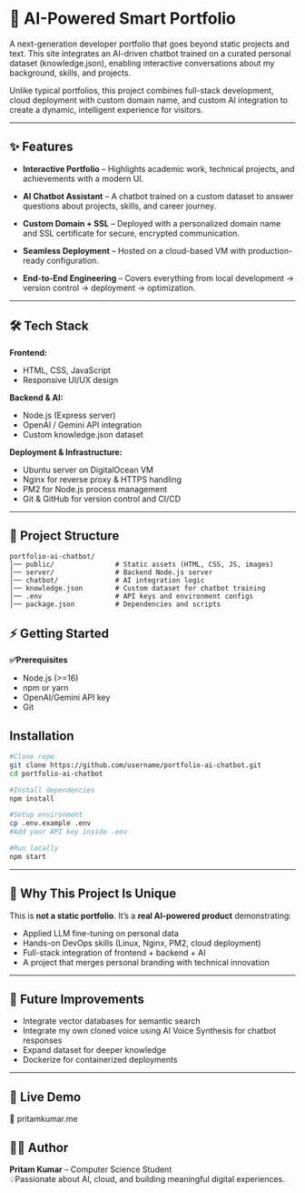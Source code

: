# 🚀 AI-Powered Smart Portfolio

A next-generation developer portfolio that goes beyond static projects and text.
This site integrates an AI-driven chatbot trained on a curated personal dataset (knowledge.json), enabling interactive conversations about my background, skills, and projects.

Unlike typical portfolios, this project combines full-stack development, cloud deployment with custom domain name, and custom AI integration to create a dynamic, intelligent experience for visitors.

---

## ✨ Features

- **Interactive Portfolio** – Highlights academic work, technical projects, and achievements with a modern UI.

- **AI Chatbot Assistant** – A chatbot trained on a custom dataset to answer questions about projects, skills, and career journey.

- **Custom Domain + SSL** – Deployed with a personalized domain name and SSL certificate for secure, encrypted communication.

- **Seamless Deployment** – Hosted on a cloud-based VM with production-ready configuration.

- **End-to-End Engineering** – Covers everything from local development → version control → deployment → optimization.

---

## 🛠️ Tech Stack

**Frontend:**
- HTML, CSS, JavaScript
- Responsive UI/UX design

**Backend & AI:**

- Node.js (Express server)
- OpenAI / Gemini API integration
- Custom knowledge.json dataset

**Deployment & Infrastructure:**

- Ubuntu server on DigitalOcean VM
- Nginx for reverse proxy & HTTPS handling
- PM2 for Node.js process management
- Git & GitHub for version control and CI/CD

---

## 📂 Project Structure
```
portfolio-ai-chatbot/
│── public/               # Static assets (HTML, CSS, JS, images)
│── server/               # Backend Node.js server
│── chatbot/              # AI integration logic
│── knowledge.json        # Custom dataset for chatbot training
│── .env                  # API keys and environment configs
│── package.json          # Dependencies and scripts
```
## ⚡ Getting Started
**✅Prerequisites**

- Node.js (>=16)
- npm or yarn
- OpenAI/Gemini API key
- Git

## Installation
```bash  
#Clone repo
git clone https://github.com/username/portfolio-ai-chatbot.git  
cd portfolio-ai-chatbot  

#Install dependencies
npm install  

#Setup environment
cp .env.example .env  
#Add your API key inside .env  

#Run locally
npm start
```
---

## 🎯 Why This Project Is Unique

This is **not a static portfolio**.
It’s a **real AI-powered product** demonstrating:

- Applied LLM fine-tuning on personal data
- Hands-on DevOps skills (Linux, Nginx, PM2, cloud deployment)
- Full-stack integration of frontend + backend + AI
- A project that merges personal branding with technical innovation

---

## 📌 Future Improvements

- Integrate vector databases for semantic search
- Integrate my own cloned voice using AI Voice Synthesis for chatbot responses
- Expand dataset for deeper knowledge
- Dockerize for containerized deployments

---

## 📸 Live Demo
🔗 pritamkumar.me


## 👨‍💻 Author

**Pritam Kumar** – Computer Science Student  
💡Passionate about AI, cloud, and building meaningful digital experiences.
